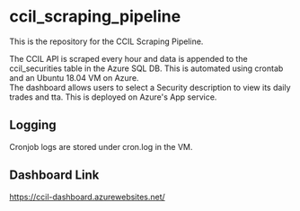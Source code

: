 # ccil_scraping_pipeline

This is the repository for the CCIL Scraping Pipeline.  

The CCIL API is scraped every hour and data is appended to the ccil_securities table in the Azure SQL DB. This is automated using crontab and an Ubuntu 18.04 VM on Azure.  
The dashboard allows users to select a Security description to view its daily trades and tta. This is deployed on Azure's App service.

## Logging
Cronjob logs are stored under cron.log in the VM.

## Dashboard Link
https://ccil-dashboard.azurewebsites.net/